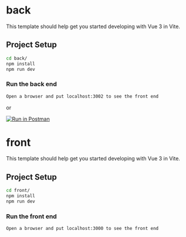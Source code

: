 # back

This template should help get you started developing with Vue 3 in Vite.

## Project Setup

```sh
cd back/
npm install
npm run dev
```

### Run the back end

```sh
Open a browser and put localhost:3002 to see the front end
```
or

[![Run in Postman](https://run.pstmn.io/button.svg)](https://app.getpostman.com/run-collection/12761527-64d7606f-fda1-4b73-a532-0fc38f8aff10?action=collection%2Ffork&collection-url=entityId%3D12761527-64d7606f-fda1-4b73-a532-0fc38f8aff10%26entityType%3Dcollection%26workspaceId%3D59ca4343-a5f4-4911-8c9f-41c955e60370)

# front

This template should help get you started developing with Vue 3 in Vite.

## Project Setup

```sh
cd front/
npm install
npm run dev
```

### Run the front end

```sh
Open a browser and put localhost:3000 to see the front end
```

#